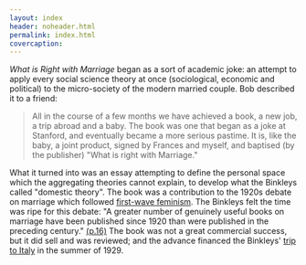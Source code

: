 ```yaml
---
layout: index
header: noheader.html
permalink: index.html
covercaption:
---
```


*What is Right with Marriage* began as a sort of academic joke: an attempt to apply every social science theory at once (sociological, economic and political) to the micro-society of the modern married couple. Bob described it to a friend:

> All in the course of a few months we have achieved
a book, a new job, a trip abroad and a baby. The book was one that
began as a joke at Stanford, and eventually became a more serious
pastime. It is, like the baby, a joint product, signed by
Frances and myself, and baptised (by the publisher) "What is
right with Marriage."

What it turned into was an essay attempting to define the personal space which the aggregating theories cannot explain, to develop what the Binkleys called "domestic theory". The book was a contribution to the 1920s debate on marriage which followed [first-wave feminism](https://en.wikipedia.org/wiki/First-wave_feminism). The Binkleys felt the time was ripe for this debate: "A greater number of genuinely useful books on marriage have been published since 1920 than were published in the preceding century." [(p.16)](/rcb/works/marriage/04-chapter02.html) The book was not a great commercial success, but it did sell and was reviewed; and the advance financed the Binkleys' [trip to Italy](/rcb/2009/09_24_a-summer-in-italy-1929-part-1.html) in the summer of 1929.

